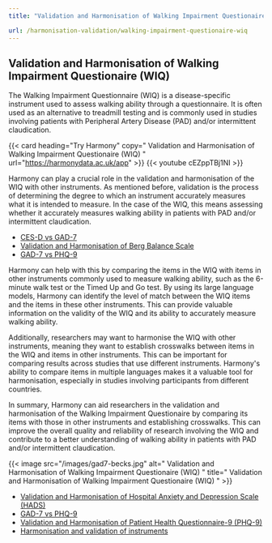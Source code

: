 ```yaml
---
title: "Validation and Harmonisation of Walking Impairment Questionaire (WIQ)"

url: /harmonisation-validation/walking-impairment-questionaire-wiq
---
```


## Validation and Harmonisation of Walking Impairment Questionaire (WIQ)

The Walking Impairment Questionnaire (WIQ) is a disease-specific instrument used to assess walking ability through a questionnaire. It is often used as an alternative to treadmill testing and is commonly used in studies involving patients with Peripheral Artery Disease (PAD) and/or intermittent claudication.

{{< card heading="Try Harmony" copy=" Validation and Harmonisation of Walking Impairment Questionaire (WIQ) " url="https://harmonydata.ac.uk/app" >}}
{{< youtube cEZppTBj1NI >}}

Harmony can play a crucial role in the validation and harmonisation of the WIQ with other instruments. As mentioned before, validation is the process of determining the degree to which an instrument accurately measures what it is intended to measure. In the case of the WIQ, this means assessing whether it accurately measures walking ability in patients with PAD and/or intermittent claudication.

* [CES-D vs GAD-7](/compare-harmonise-instruments/ces-d-vs-gad-7/)
* [Validation and Harmonisation of Berg Balance Scale](/harmonisation-validation/berg-balance-scale)
* [GAD-7 vs PHQ-9](/compare-harmonise-instruments/gad-7-vs-phq-9/)

Harmony can help with this by comparing the items in the WIQ with items in other instruments commonly used to measure walking ability, such as the 6-minute walk test or the Timed Up and Go test. By using its large language models, Harmony can identify the level of match between the WIQ items and the items in these other instruments. This can provide valuable information on the validity of the WIQ and its ability to accurately measure walking ability.

Additionally, researchers may want to harmonise the WIQ with other instruments, meaning they want to establish crosswalks between items in the WIQ and items in other instruments. This can be important for comparing results across studies that use different instruments. Harmony's ability to compare items in multiple languages makes it a valuable tool for harmonisation, especially in studies involving participants from different countries.

In summary, Harmony can aid researchers in the validation and harmonisation of the Walking Impairment Questionaire by comparing its items with those in other instruments and establishing crosswalks. This can improve the overall quality and reliability of research involving the WIQ and contribute to a better understanding of walking ability in patients with PAD and/or intermittent claudication. 


{{< image src="/images/gad7-becks.jpg" alt=" Validation and Harmonisation of Walking Impairment Questionaire (WIQ) " title=" Validation and Harmonisation of Walking Impairment Questionaire (WIQ) " >}}









* [Validation and Harmonisation of Hospital Anxiety and Depression Scale (HADS)](/harmonisation-validation/hospital-anxiety-and-depression-scale-hads)
* [GAD-7 vs PHQ-9](/compare-harmonise-instruments/gad-7-vs-phq-9/)
* [Validation and Harmonisation of Patient Health Questionnaire-9 (PHQ-9)](/harmonisation-validation/patient-health-questionnaire-9-phq-9)
* [Harmonisation and validation of instruments](/harmonisation-validation/)